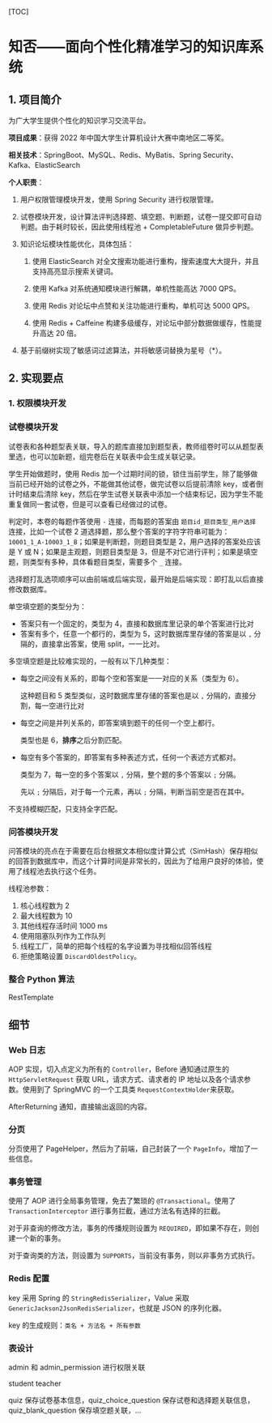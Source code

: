 [TOC]

# 知否——面向个性化精准学习的知识库系统

## 1. 项目简介

为广大学生提供个性化的知识学习交流平台。 

**项目成果**：获得 2022 年中国大学生计算机设计大赛中南地区二等奖。 

**相关技术**：SpringBoot、MySQL、Redis、MyBatis、Spring Security、Kafka、ElasticSearch 

**个人职责**： 

1. 用户权限管理模块开发，使用 Spring Security 进行权限管理。 

2. 试卷模块开发，设计算法评判选择题、填空题、判断题，试卷一提交即可自动判题。由于耗时较长，因此使用线程池 + CompletableFuture 做异步判题。 

3. 知识论坛模块性能优化，具体包括： 

   1. 使用 ElasticSearch 对全文搜索功能进行重构，搜索速度大大提升，并且支持高亮显示搜索关键词。 

   2. 使用 Kafka 对系统通知模块进行解耦，单机性能高达 7000 QPS。 

   3. 使用 Redis 对论坛中点赞和关注功能进行重构，单机可达 5000 QPS。 

   4. 使用 Redis + Caffeine 构建多级缓存，对论坛中部分数据做缓存，性能提升高达 20 倍。 

4. 基于前缀树实现了敏感词过滤算法，并将敏感词替换为星号（*）。 

## 2. 实现要点

### 1. 权限模块开发



### 试卷模块开发

试卷表和各种题型表关联，导入的题库直接加到题型表，教师组卷时可以从题型表里选，也可以加新题，组完卷后在关联表中会生成关联记录。

学生开始做题时，使用 Redis 加一个过期时间的锁，锁住当前学生，除了能够做当前已经开始的试卷之外，不能做其他试卷，做完试卷以后提前清除 key，或者倒计时结束后清除 key，然后在学生试卷关联表中添加一个结束标记，因为学生不能重复做同一套试卷，但是可以查看已经做过的试卷。

判定时，本卷的每题作答使用 `-` 连接，而每题的答案由 `题目id_题目类型_用户选择` 连接，比如一个试卷 2 道选择题，那么整个答案的字符字符串可能为：`10001_1_A-10003_1_B`；如果是判断题，则题目类型是 2，用户选择的答案处应该是 Y 或 N；如果是主观题，则题目类型是 3，但是不对它进行评判；如果是填空题，则类型有多种，具体看题目类型，需要多个 `_` 连接。

选择题打乱选项顺序可以由前端或后端实现，最开始是后端实现：即打乱以后直接修改数据库。

单空填空题的类型分为：

* 答案只有一个固定的，类型为 4，直接和数据库里记录的单个答案进行比对
* 答案有多个，任意一个都行的，类型为 5，这时数据库里存储的答案是以 `,` 分隔的，直接拿出答案，使用 split，一一比对。

多空填空题是比较难实现的，一般有以下几种类型：

* 每空之间没有关系的，即每个空和答案是一一对应的关系（类型为 6）。

  这种题目和 5 类型类似，这时数据库里存储的答案也是以 `,` 分隔的，直接分割，每一空进行比对

* 每空之间是并列关系的，即答案填到题干的任何一个空上都行。

  类型也是 6，**排序**之后分割匹配。

* 每空有多个答案的，即答案有多种表述方式，任何一个表述方式都对。

  类型为 7，每一空的多个答案以 `,` 分隔，整个题的多个答案以 `;` 分隔。

  先以 `;` 分隔后，对于每一个元素，再以 `;` 分隔，判断当前空是否在其中。

不支持模糊匹配，只支持全字匹配。

### 问答模块开发

问答模块的亮点在于需要在后台根据文本相似度计算公式（SimHash）保存相似的回答到数据库中，而这个计算时间是非常长的，因此为了给用户良好的体验，使用了线程池去执行这个任务。

线程池参数：

1. 核心线程数为 2
2. 最大线程数为 10
3. 其他线程存活时间 1000 ms
4. 使用阻塞队列作为工作队列
5. 线程工厂，简单的把每个线程的名字设置为寻找相似回答线程
6. 拒绝策略设置 `DiscardOldestPolicy`。

### 整合 Python 算法

RestTemplate

## 细节

### Web 日志

AOP 实现，切入点定义为所有的 `Controller`，Before 通知通过原生的 `HttpServletRequest` 获取 URL，请求方式、请求者的 IP 地址以及各个请求参数。使用到了 SpringMVC 的一个工具类 `RequestContextHolder`来获取。

AfterReturning 通知，直接输出返回的内容。

### 分页

分页使用了 PageHelper，然后为了前端，自己封装了一个 `PageInfo`，增加了一些信息。

### 事务管理

使用了 AOP 进行全局事务管理，免去了繁琐的 `@Transactional`。使用了 `TransactionInterceptor` 进行事务拦截，通过方法名有选择的拦截。

对于非查询的修改方法，事务的传播规则设置为 `REQUIRED`，即如果不存在，则创建一个新的事务。

对于查询类的方法，则设置为 `SUPPORTS`，当前没有事务，则以非事务方式执行。

### Redis 配置

key 采用 Spring 的 `StringRedisSerializer`，Value 采取 `GenericJackson2JsonRedisSerializer`，也就是 JSON 的序列化器。

key 的生成规则：`类名 + 方法名 + 所有参数`

### 表设计

admin 和 admin_permission 进行权限关联

student teacher

quiz 保存试卷基本信息，quiz_choice_question 保存试卷和选择题关联信息，quiz_blank_question 保存填空题关联，...
